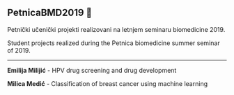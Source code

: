 ## PetnicaBMD2019  :star2:

 Petnički učenički projekti realizovani na letnjem seminaru biomedicine 2019.
 
 Student projects realized during the Petnica biomedicine summer seminar of 2019.

----------------------------------------------------------------------------

  **Emilija Milijić** - HPV drug screening and drug development
  
  **Milica Medić** - Classification of breast cancer using machine learning
